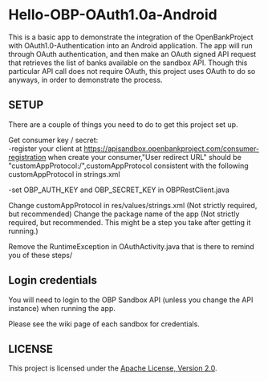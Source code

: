 Hello-OBP-OAuth1.0a-Android
========================

This is a basic app to demonstrate the integration of the OpenBankProject with OAuth1.0-Authentication into an Android application. 
The app will run through OAuth authentication, and then make an OAuth signed API request that retrieves the list of banks available
on the sandbox API. Though this particular API call does not require OAuth, this project uses OAuth to do so anyways, in order to 
demonstrate the process.

## SETUP

There are a couple of things you need to do to get this project set up.

Get consumer key / secret:  
-register your client at  https://apisandbox.openbankproject.com/consumer-registration
 when create your consumer,"User redirect URL" should be "customAppProtocol:/",customAppProtocol consistent with the following customAppProtocol in strings.xml

-set OBP_AUTH_KEY and OBP_SECRET_KEY in OBPRestClient.java

Change customAppProtocol in res/values/strings.xml (Not strictly required, but recommended)
Change the package name of the app (Not strictly required, but recommended. This might be a step you take after getting it running.)

Remove the RuntimeException in OAuthActivity.java that is there to remind you of these steps/

## Login credentials

You will need to login to the OBP Sandbox API (unless you change the API instance) when running the app. 

Please see the wiki page of each sandbox for credentials.


## LICENSE

This project is licensed under the [Apache License, Version 2.0](http://www.apache.org/licenses/LICENSE-2.0.html).
